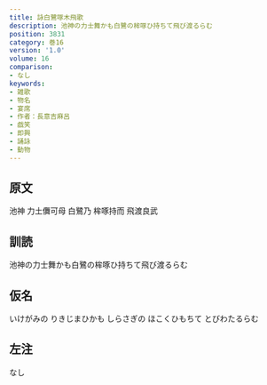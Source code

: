 ```yaml
---
title: 詠白鷺啄木飛歌
description: 池神の力士舞かも白鷺の桙啄ひ持ちて飛び渡るらむ
position: 3831
category: 巻16
version: '1.0'
volume: 16
comparison:
- なし
keywords:
- 雑歌
- 物名
- 宴席
- 作者：長意吉麻呂
- 戯笑
- 即興
- 誦詠
- 動物
---
```


## 原文

池神 力土儛可母 白鷺乃 桙啄持而 飛渡良武

## 訓読

池神の力士舞かも白鷺の桙啄ひ持ちて飛び渡るらむ

## 仮名

いけがみの りきじまひかも しらさぎの ほこくひもちて とびわたるらむ

## 左注

なし
